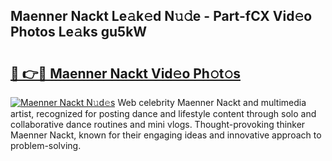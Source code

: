 ## Maenner Nackt Le𝚊k𝚎d N𝚞𝚍e - Part-fCX Vid𝚎o Photos Le𝚊ks gu5kW

# <h2><a href="http://fbadaxn.evod.top/?m=Maenner+Nackt">🔗 👉🔴 Maenner Nackt Vid𝚎o Ph𝚘t𝚘s</a></h2>

[![Maenner Nackt N𝚞d𝚎s](https://i.imgur.com/8V9OHl7.gif)](http://fbadaxn.evod.top/?m=Maenner+Nackt)
Web celebrity Maenner Nackt and multimedia artist, recognized for posting dance and lifestyle content through solo and collaborative dance routines and mini vlogs. Thought-provoking thinker Maenner Nackt, known for their engaging ideas and innovative approach to problem-solving. 
